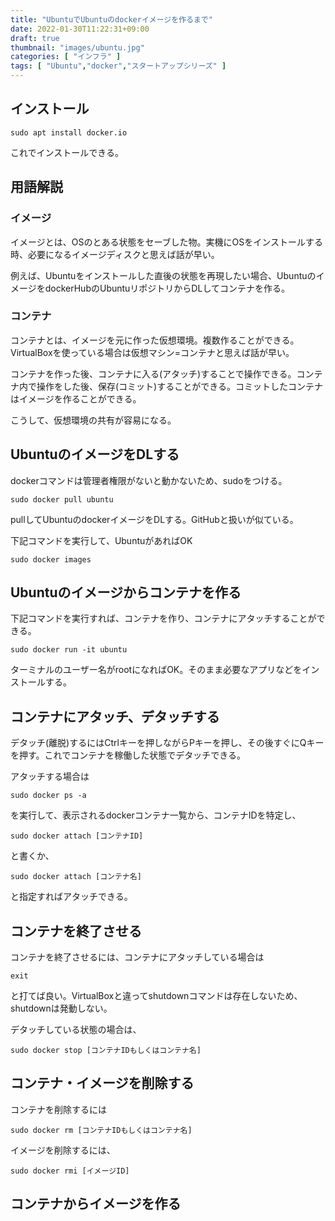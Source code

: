 ```yaml
---
title: "UbuntuでUbuntuのdockerイメージを作るまで"
date: 2022-01-30T11:22:31+09:00
draft: true
thumbnail: "images/ubuntu.jpg"
categories: [ "インフラ" ]
tags: [ "Ubuntu","docker","スタートアップシリーズ" ]
---
```



## インストール

    sudo apt install docker.io

これでインストールできる。


## 用語解説

### イメージ

イメージとは、OSのとある状態をセーブした物。実機にOSをインストールする時、必要になるイメージディスクと思えば話が早い。

例えば、Ubuntuをインストールした直後の状態を再現したい場合、UbuntuのイメージをdockerHubのUbuntuリポジトリからDLしてコンテナを作る。

### コンテナ

コンテナとは、イメージを元に作った仮想環境。複数作ることができる。VirtualBoxを使っている場合は仮想マシン=コンテナと思えば話が早い。

コンテナを作った後、コンテナに入る(アタッチ)することで操作できる。コンテナ内で操作をした後、保存(コミット)することができる。コミットしたコンテナはイメージを作ることができる。

こうして、仮想環境の共有が容易になる。

## UbuntuのイメージをDLする

dockerコマンドは管理者権限がないと動かないため、sudoをつける。

    sudo docker pull ubuntu

pullしてUbuntuのdockerイメージをDLする。GitHubと扱いが似ている。

下記コマンドを実行して、UbuntuがあればOK

    sudo docker images 

## Ubuntuのイメージからコンテナを作る

下記コマンドを実行すれば、コンテナを作り、コンテナにアタッチすることができる。

    sudo docker run -it ubuntu

ターミナルのユーザー名がrootになればOK。そのまま必要なアプリなどをインストールする。

## コンテナにアタッチ、デタッチする

デタッチ(離脱)するにはCtrlキーを押しながらPキーを押し、その後すぐにQキーを押す。これでコンテナを稼働した状態でデタッチできる。

アタッチする場合は

    sudo docker ps -a

を実行して、表示されるdockerコンテナ一覧から、コンテナIDを特定し、

    sudo docker attach [コンテナID]

と書くか、

    sudo docker attach [コンテナ名]

と指定すればアタッチできる。

## コンテナを終了させる

コンテナを終了させるには、コンテナにアタッチしている場合は

    exit

と打てば良い。VirtualBoxと違ってshutdownコマンドは存在しないため、shutdownは発動しない。

デタッチしている状態の場合は、

    sudo docker stop [コンテナIDもしくはコンテナ名]


## コンテナ・イメージを削除する

コンテナを削除するには

    sudo docker rm [コンテナIDもしくはコンテナ名]

イメージを削除するには、

    sudo docker rmi [イメージID]


## コンテナからイメージを作る



